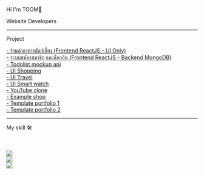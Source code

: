 <div>
  <p>Hi I'm TOOM👋</p>
  <p>Website Developers</p>
</div>

<hr>

<div>
  <p>Project</p>
  <a href="https://online-pet-shop.netlify.app/" target="_blank">- ร้านค้าอาหารสัตว์เลี้ยง (Frontend ReactJS - UI Only)</a> <br>
  <a href="https://register-login-reactjs.netlify.app/" target="_blank">- ระบบสมัครสมาชิก และล็อกอิน (Frontend ReactJS - Backend MongoDB)</a> <br>
  <a href="https://toomdev-todolist.netlify.app/" target="_blank">- Todolist mockup api</a> <br>
  <a href="https://toomdev-ecommerce-ui.netlify.app/" target="_blank">- UI Shopping</a> <br>
  <a href="https://toomdev-ui-travel.netlify.app/" target="_blank">- UI Travel</a> <br>
  <a href="https://toomdev-ui-smart-watch.netlify.app/" target="_blank">- UI Smart watch</a> <br>
  <a href="https://toomdev-example-youtubeclone.netlify.app/" target="_blank">- YouTube clone</a> <br>
  <a href="https://toomdev-example-cat-coffee.netlify.app/" target="_blank">- Example shop</a> <br>
  <a href="https://toomdev-portfolio-template-v2.netlify.app/" target="_blank">- Template portfolio 1</a> <br>
  <a href="https://toomdev-portfolio-template-v1.netlify.app/" target="_blank">- Template portfolio 2</a> <br>
</div>

<hr>

<div>
  
  My skill 🛠️

  <br/>
  
  <p align="left">
    
  <a href="">
    <img src="https://skillicons.dev/icons?i=html,css,js,bootstrap,tailwind"/>
  </a>
  
  <br/>
  
  <a href="">
    <img src="https://skillicons.dev/icons?i=react,nextjs,nodejs,mongodb,mysql"/>
  </a>
  
  <br/>
  
  <a href="">
    <img src="https://skillicons.dev/icons?i=npm,vscode,vite,vercel,postman"/>
  </a>
  
</p>
  
</div>
